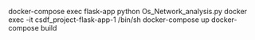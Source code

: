 docker-compose exec flask-app python Os_Network_analysis.py
docker exec -it csdf_project-flask-app-1 /bin/sh
docker-compose up
docker-compose build

